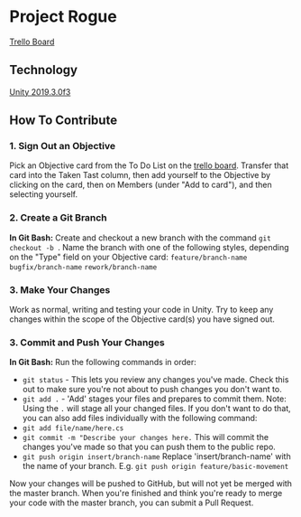 # Project Rogue

[Trello Board](https://trello.com/b/aKf2KCnF/jamfam-community-game)

## Technology
[Unity 2019.3.0f3](https://unity3d.com/unity/beta/2019.3.0f3)

## How To Contribute

### 1. Sign Out an Objective 
Pick an Objective card from the To Do List on the [trello board](https://trello.com/b/aKf2KCnF/jamfam-community-game). Transfer that card into the Taken Tast column, then add yourself to the Objective by clicking on the card, then on Members (under "Add to card"), and then selecting yourself.

### 2. Create a Git Branch
**In Git Bash:**
Create and checkout a new branch with the command `git checkout -b `. Name the branch with one of the following styles, depending on the "Type" field on your Objective card: 
`feature/branch-name`
`bugfix/branch-name`
`rework/branch-name`

### 3. Make Your Changes
Work as normal, writing and testing your code in Unity. Try to keep any changes within the scope of the Objective card(s) you have signed out.

### 3. Commit and Push Your Changes
**In Git Bash:**
Run the following commands in order:

 * `git status` - This lets you review any changes you've made. Check this out to make sure you're not about to push changes you don't want to.
 * `git add .` - 'Add' stages your files and prepares to commit them. 
Note: Using the `.` will stage all your changed files. If you don't want to do that, you can also add files individually with the following command:
 * `git add file/name/here.cs`
 * `git commit -m "Describe your changes here.` This will commit the changes you've made so that you can push them to the public repo.
 * `git push origin insert/branch-name` Replace 'insert/branch-name' with the name of your branch. E.g. `git push origin feature/basic-movement`

Now your changes will be pushed to GitHub, but will not yet be merged with the master branch. When you're finished and think you're ready to merge your code with the master branch, you can submit a Pull Request.
